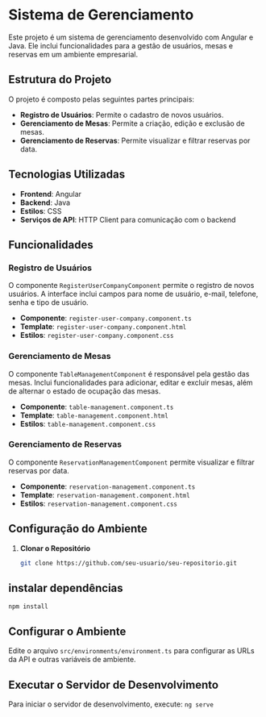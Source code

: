 # Sistema de Gerenciamento

Este projeto é um sistema de gerenciamento desenvolvido com Angular e Java. Ele inclui funcionalidades para a gestão de usuários, mesas e reservas em um ambiente empresarial.

## Estrutura do Projeto

O projeto é composto pelas seguintes partes principais:

- **Registro de Usuários**: Permite o cadastro de novos usuários.
- **Gerenciamento de Mesas**: Permite a criação, edição e exclusão de mesas.
- **Gerenciamento de Reservas**: Permite visualizar e filtrar reservas por data.

## Tecnologias Utilizadas

- **Frontend**: Angular
- **Backend**: Java
- **Estilos**: CSS
- **Serviços de API**: HTTP Client para comunicação com o backend

## Funcionalidades

### Registro de Usuários

O componente `RegisterUserCompanyComponent` permite o registro de novos usuários. A interface inclui campos para nome de usuário, e-mail, telefone, senha e tipo de usuário.

- **Componente**: `register-user-company.component.ts`
- **Template**: `register-user-company.component.html`
- **Estilos**: `register-user-company.component.css`

### Gerenciamento de Mesas

O componente `TableManagementComponent` é responsável pela gestão das mesas. Inclui funcionalidades para adicionar, editar e excluir mesas, além de alternar o estado de ocupação das mesas.

- **Componente**: `table-management.component.ts`
- **Template**: `table-management.component.html`
- **Estilos**: `table-management.component.css`

### Gerenciamento de Reservas

O componente `ReservationManagementComponent` permite visualizar e filtrar reservas por data.

- **Componente**: `reservation-management.component.ts`
- **Template**: `reservation-management.component.html`
- **Estilos**: `reservation-management.component.css`

## Configuração do Ambiente

1. **Clonar o Repositório**
   ```bash
   git clone https://github.com/seu-usuario/seu-repositorio.git

## instalar dependências
 `npm install`

## Configurar o Ambiente 
Edite o arquivo `src/environments/environment.ts` para configurar as URLs da API e outras variáveis de ambiente.

## Executar o Servidor de Desenvolvimento
Para iniciar o servidor de desenvolvimento, execute:
`ng serve`
